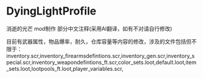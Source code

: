 # DyingLightProfile

消逝的光芒 mod制作 部分中文注释(采用AI翻译，如有不对请自行修改)

目前有武器属性，物品爆率，耐久，仓库容量等内容的修改，涉及的文件包括但不限于：inventory.scr,inventory_firearmsdefintions.scr,inventory_gen.scr,inventory_special.scr,inventory_weapondefintions_ft.scr,color_sets.loot,default.loot,item_sets.loot,lootpools_ft.loot,player_variables.scr,
